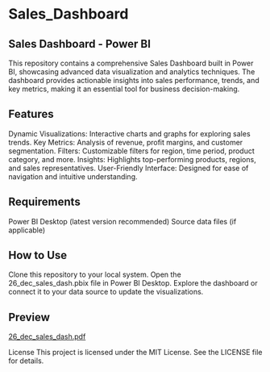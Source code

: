 # Sales_Dashboard

## Sales Dashboard - Power BI
This repository contains a comprehensive Sales Dashboard built in Power BI, showcasing advanced data visualization and analytics techniques. The dashboard provides actionable insights into sales performance, trends, and key metrics, making it an essential tool for business decision-making.

## Features
Dynamic Visualizations: Interactive charts and graphs for exploring sales trends.
Key Metrics: Analysis of revenue, profit margins, and customer segmentation.
Filters: Customizable filters for region, time period, product category, and more.
Insights: Highlights top-performing products, regions, and sales representatives.
User-Friendly Interface: Designed for ease of navigation and intuitive understanding.

## Requirements
Power BI Desktop (latest version recommended)
Source data files (if applicable)

## How to Use
Clone this repository to your local system.
Open the 26_dec_sales_dash.pbix file in Power BI Desktop.
Explore the dashboard or connect it to your data source to update the visualizations.

## Preview
[26_dec_sales_dash.pdf](https://github.com/user-attachments/files/18287609/26_dec_sales_dash.pdf)


License
This project is licensed under the MIT License. See the LICENSE file for details.
